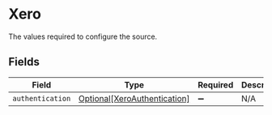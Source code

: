 # Xero

The values required to configure the source.


## Fields

| Field                                                                     | Type                                                                      | Required                                                                  | Description                                                               |
| ------------------------------------------------------------------------- | ------------------------------------------------------------------------- | ------------------------------------------------------------------------- | ------------------------------------------------------------------------- |
| `authentication`                                                          | [Optional[XeroAuthentication]](../../models/shared/xeroauthentication.md) | :heavy_minus_sign:                                                        | N/A                                                                       |